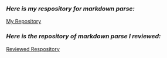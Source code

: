 ### *Here is my respository for markdown parse:* 
[My Repository](markdownme)
### *Here is the repository of markdown parse I reviewed:*
[Reviewed Respository](markdownthem)